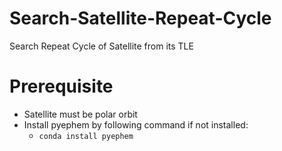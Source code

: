 # Search-Satellite-Repeat-Cycle
Search Repeat Cycle of Satellite from its TLE

# Prerequisite
- Satellite must be polar orbit
- Install pyephem by following command if not installed:
  - ```conda install pyephem```
